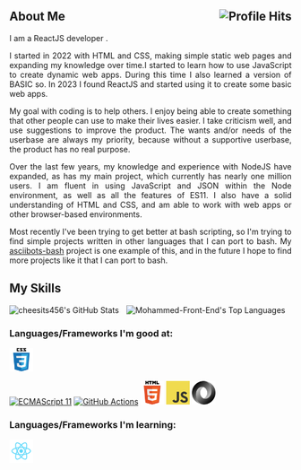 

<h2>About Me <img align="right" alt="Profile Hits" src="https://komarev.com/ghpvc/?username=Mohammed-Front-End&style=flat-square"></h2>

<p align="justify">I am a ReactJS developer .</p>

<p align="justify">I started in 2022 with HTML and CSS, making simple static web pages and expanding my knowledge over time.I started to learn how to use JavaScript to create dynamic web apps. During this time I also learned a version of BASIC so. In 2023 I found ReactJS and started using it to create some basic  web apps.</p>

<p align="justify">My goal with coding is to help others. I enjoy being able to create something that other people can use to make their lives easier. I take criticism well, and use suggestions to improve the product. The wants and/or needs of the userbase are always my priority, because without a supportive userbase, the product has no real purpose.</p>

<p align="justify">Over the last few years, my knowledge and experience with NodeJS have expanded, as has my main project, which currently has nearly one million users. I am fluent in using JavaScript and JSON within the Node environment, as well as all the features of ES11. I also have a solid understanding of HTML and CSS, and am able to work with web apps or other browser-based environments.</p>

<p align="justify">Most recently I've been trying to get better at bash scripting, so I'm trying to find simple projects written in other languages that I can port to bash. My <a href="https://github.com/Mohammed-Front-End/asciibots-bash">asciibots-bash</a> project is one example of this, and in the future I hope to find more projects like it that I can port to bash.</p>

## My Skills

<img src="https://cheesits456-readme-stats.vercel.app/api/top-langs?username=Mohammed-Front-End&layout=compact&card_width=275&theme=github_dark&langs_count=10&hide=c,meson,makefile,m4&exclude_repo=github-readme-stats,BitJanitor,github-activity-readme,fancy-git,challengeBot" alt="Mohammed-Front-End's Top Languages" align="right" width="295">

![cheesits456's GitHub Stats][github-stats-img]

### Languages/Frameworks I'm good at:
</code>
<a href="https://www.w3.org/Style/CSS/Overview.en.html"><img alt="CSS 3" title="CSS 3" src="https://raw.githubusercontent.com/github/explore/80688e429a7d4ef2fca1e82350fe8e3517d3494d/topics/css/css.png" height="42"></a>

<a href="https://en.wikipedia.org/wiki/ECMAScript"><img alt="ECMAScript 11" title="ECMAScript 11" src="https://github.com/cheesits456/cheesits456/raw/master/icons/ecmascript.png" height="42"></a>
<a href="https://github.com/features/actions"><img alt="GitHub Actions" title="GitHub Actions" src="https://avatars0.githubusercontent.com/u/44036562" height="42"></a>
<a href="https://en.wikipedia.org/wiki/HTML"><img alt="HTML 5" title="HTML 5" src="https://raw.githubusercontent.com/github/explore/80688e429a7d4ef2fca1e82350fe8e3517d3494d/topics/html/html.png" height="42"></a>
<a href="https://developer.mozilla.org/en-US/docs/Web/JavaScript"><img alt="JavaScript" title="JavaScript" src="https://raw.githubusercontent.com/github/explore/80688e429a7d4ef2fca1e82350fe8e3517d3494d/topics/javascript/javascript.png" height="42"></a>
<a href="http://www.json.org"><img alt="JSON" title="JSON" src="https://raw.githubusercontent.com/github/explore/80688e429a7d4ef2fca1e82350fe8e3517d3494d/topics/json/json.png" height="42"></a>

### Languages/Frameworks I'm learning:

<a href="https://react.dev/"><img alt="ReactJs" title="ReactJs" src="https://raw.githubusercontent.com/github/explore/80688e429a7d4ef2fca1e82350fe8e3517d3494d/topics/react/react.png" height="42"></a>


<!-- Link anchors -->
[banner-img]: https://raw.githubusercontent.com/cheesits456/cheesits456/master/personal-banner.gif
[banner-link]: https://social.cheesits456.dev




[email-link]: gmail:elabedymidoxl@gmail.com.dev

[github-stats-img]: https://cheesits456-readme-stats.vercel.app/api?username=cheesits456&count_private=true&show_icons=true&include_all_commits=true&theme=github_dark

[pin3-link]: https://github.com/Mohammed-Front-end/NewDiscordBridge
[pin4-img]: [https://Mohammed$20Hassan-readme-stats.vercel.app/api/pin/?username=HaileyBot&repo=captcha-generator&show_owner=true](https://github-readme-stats.vercel.app/api?username=Mohammed-Front-End&show_icons=true&hide=contribs,prs&cache_seconds=86400&theme=monokai)

[pin5-img]: https://cheesits456-readme-stats.vercel.app/api/pin/?username=Mohammed-Front-end&repo=discord-ssh-bot
[pin5-link]: https://github.com/i0plus0equals1/discord-ssh-bot
[pin6-img]: https://Mohammed-Front-end-readme-stats.vercel.app/api/pin/?username=HaileyBot&repo=sanitize-role-mentions&show_owner=true
[pin6-link]: https://github.com/HaileyBot/sanitize-role-mentions
